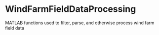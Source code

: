 # WindFarmFieldDataProcessing
MATLAB functions used to filter, parse, and otherwise process wind farm field data
